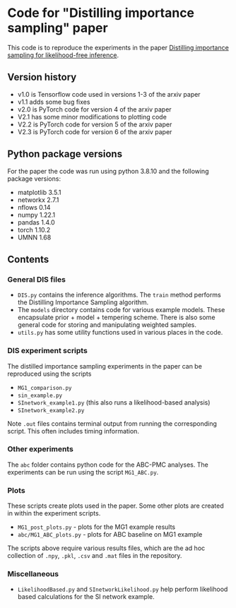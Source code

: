 # Code for "Distilling importance sampling" paper

This code is to reproduce the experiments in the paper [Distilling importance sampling for likelihood-free inference](https://arxiv.org/abs/1910.03632).

## Version history

* v1.0 is Tensorflow code used in versions 1-3 of the arxiv paper
* v1.1 adds some bug fixes
* v2.0 is PyTorch code for version 4 of the arxiv paper
* V2.1 has some minor modifications to plotting code 
* V2.2 is PyTorch code for version 5 of the arxiv paper
* V2.3 is PyTorch code for version 6 of the arxiv paper

## Python package versions

For the paper the code was run using python 3.8.10 and the following package versions:

* matplotlib 3.5.1
* networkx 2.7.1
* nflows 0.14
* numpy 1.22.1
* pandas 1.4.0
* torch 1.10.2
* UMNN 1.68

## Contents

### General DIS files

* `DIS.py` contains the inference algorithms. The `train` method performs the Distilling Importance Sampling algorithm.
* The `models` directory contains code for various example models. These encapsulate prior + model + tempering scheme. There is also some general code for storing and manipulating weighted samples.
* `utils.py` has some utility functions used in various places in the code.

### DIS experiment scripts

The distilled importance sampling experiments in the paper can be reproduced using the scripts

* `MG1_comparison.py`
* `sin_example.py`
* `SInetwork_example1.py` (this also runs a likelihood-based analysis)
* `SInetwork_example2.py`

Note `.out` files contains terminal output from running the corresponding script. This often includes timing information.

### Other experiments

The `abc` folder contains python code for the ABC-PMC analyses. The experiments can be run using the script `MG1_ABC.py`.

### Plots

These scripts create plots used in the paper. Some other plots are created in within the experiment scripts.

* `MG1_post_plots.py` - plots for the MG1 example results
* `abc/MG1_ABC_plots.py` - plots for ABC baseline on MG1 example

The scripts above require various results files, which are the ad hoc collection of `.npy`, `.pkl`, `.csv` and `.mat` files in the repository.

### Miscellaneous

* `LikelihoodBased.py` and `SInetworkLikelihood.py` help perform likelihood based calculations for the SI network example.